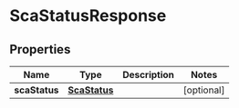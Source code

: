 
# ScaStatusResponse

## Properties
Name | Type | Description | Notes
------------ | ------------- | ------------- | -------------
**scaStatus** | [**ScaStatus**](ScaStatus.md) |  |  [optional]




